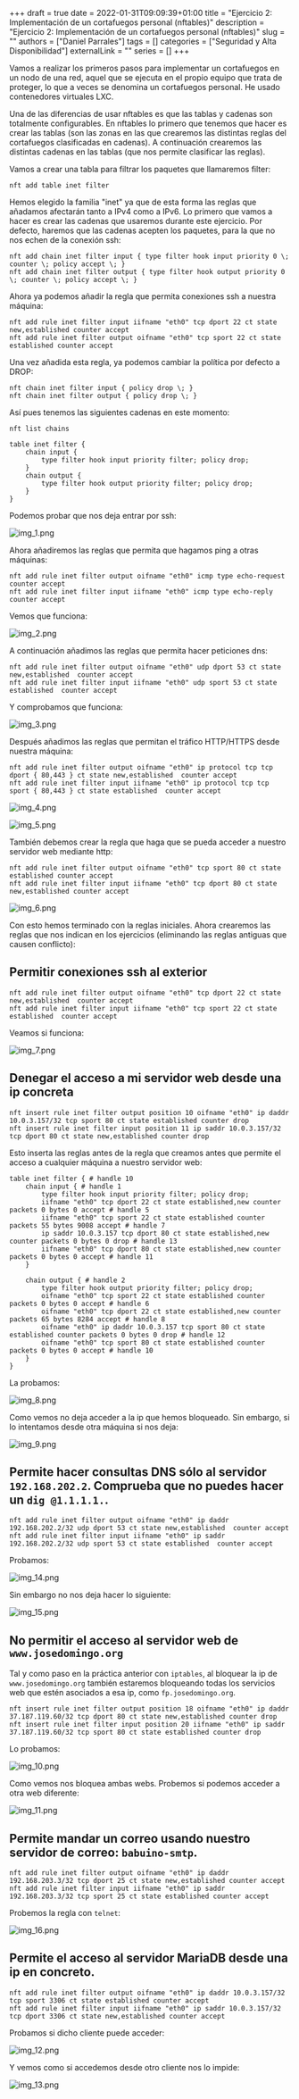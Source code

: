 +++ 
draft = true
date = 2022-01-31T09:09:39+01:00
title = "Ejercicio 2: Implementación de un cortafuegos personal (nftables)"
description = "Ejercicio 2: Implementación de un cortafuegos personal (nftables)"
slug = ""
authors = ["Daniel Parrales"]
tags = []
categories = ["Seguridad y Alta Disponibilidad"]
externalLink = ""
series = []
+++

Vamos a realizar los primeros pasos para implementar un cortafuegos en un nodo de una red, aquel que se ejecuta en el propio equipo que trata de proteger, lo que a veces se denomina un cortafuegos personal. He usado contenedores virtuales LXC.

Una de las diferencias de usar nftables es que las tablas y cadenas son totalmente configurables. En nftables lo primero que tenemos que hacer es crear las tablas (son las zonas en las que crearemos las distintas reglas del cortafuegos clasificadas en cadenas). A continuación crearemos las distintas cadenas en las tablas (que nos permite clasificar las reglas).

Vamos a crear una tabla para filtrar los paquetes que llamaremos filter:

```
nft add table inet filter
```

Hemos elegido la familia "inet" ya que de esta forma las reglas que añadamos afectarán tanto a IPv4 como a IPv6. Lo primero que vamos a hacer es crear las cadenas que usaremos durante este ejercicio. Por defecto, haremos que las cadenas acepten los paquetes, para la que no nos echen de la conexión ssh:

```
nft add chain inet filter input { type filter hook input priority 0 \; counter \; policy accept \; }
nft add chain inet filter output { type filter hook output priority 0 \; counter \; policy accept \; }
``` 

Ahora ya podemos añadir la regla que permita conexiones ssh a nuestra máquina:

```
nft add rule inet filter input iifname "eth0" tcp dport 22 ct state new,established counter accept
nft add rule inet filter output oifname "eth0" tcp sport 22 ct state established counter accept
```

Una vez añadida esta regla, ya podemos cambiar la política por defecto a DROP:

```
nft chain inet filter input { policy drop \; }
nft chain inet filter output { policy drop \; }
```

Así pues tenemos las siguientes cadenas en este momento:

```
nft list chains

table inet filter {
	chain input {
		type filter hook input priority filter; policy drop;
	}
	chain output {
		type filter hook output priority filter; policy drop;
	}
}
```

Podemos probar que nos deja entrar por ssh:

![img_1.png](/images/ejercicio2_cortafuegos_personal_nftables/img_1.png)

Ahora añadiremos las reglas que permita que hagamos ping a otras máquinas:

```
nft add rule inet filter output oifname "eth0" icmp type echo-request counter accept
nft add rule inet filter input iifname "eth0" icmp type echo-reply counter accept
```

Vemos que funciona:

![img_2.png](/images/ejercicio2_cortafuegos_personal_nftables/img_2.png)

A continuación añadimos las reglas que permita hacer peticiones dns:

```
nft add rule inet filter output oifname "eth0" udp dport 53 ct state new,established  counter accept
nft add rule inet filter input iifname "eth0" udp sport 53 ct state established  counter accept
```

Y comprobamos que funciona:

![img_3.png](/images/ejercicio2_cortafuegos_personal_nftables/img_3.png)

Después añadimos las reglas que permitan el tráfico HTTP/HTTPS desde nuestra máquina:

```
nft add rule inet filter output oifname "eth0" ip protocol tcp tcp dport { 80,443 } ct state new,established  counter accept
nft add rule inet filter input iifname "eth0" ip protocol tcp tcp sport { 80,443 } ct state established  counter accept
```

![img_4.png](/images/ejercicio2_cortafuegos_personal_nftables/img_4.png)

![img_5.png](/images/ejercicio2_cortafuegos_personal_nftables/img_5.png)

También debemos crear la regla que haga que se pueda acceder a nuestro servidor web mediante http:

```
nft add rule inet filter output oifname "eth0" tcp sport 80 ct state established counter accept
nft add rule inet filter input iifname "eth0" tcp dport 80 ct state new,established counter accept
```

![img_6.png](/images/ejercicio2_cortafuegos_personal_nftables/img_6.png)

Con esto hemos terminado con la reglas iniciales. Ahora crearemos las reglas que nos indican en los ejercicios (eliminando las reglas antiguas que causen conflicto):

## Permitir conexiones ssh al exterior

```
nft add rule inet filter output oifname "eth0" tcp dport 22 ct state new,established  counter accept
nft add rule inet filter input iifname "eth0" tcp sport 22 ct state established  counter accept
```

Veamos si funciona:

![img_7.png](/images/ejercicio2_cortafuegos_personal_nftables/img_7.png)

## Denegar el acceso a mi servidor web desde una ip concreta

```
nft insert rule inet filter output position 10 oifname "eth0" ip daddr 10.0.3.157/32 tcp sport 80 ct state established counter drop
nft insert rule inet filter input position 11 ip saddr 10.0.3.157/32 tcp dport 80 ct state new,established counter drop
```

Esto inserta las reglas antes de la regla que creamos antes que permite el acceso a cualquier máquina a nuestro servidor web:

```
table inet filter { # handle 10
	chain input { # handle 1
		type filter hook input priority filter; policy drop;
		iifname "eth0" tcp dport 22 ct state established,new counter packets 0 bytes 0 accept # handle 5
		iifname "eth0" tcp sport 22 ct state established counter packets 55 bytes 9008 accept # handle 7
		ip saddr 10.0.3.157 tcp dport 80 ct state established,new counter packets 0 bytes 0 drop # handle 13
		iifname "eth0" tcp dport 80 ct state established,new counter packets 0 bytes 0 accept # handle 11
	}

	chain output { # handle 2
		type filter hook output priority filter; policy drop;
		oifname "eth0" tcp sport 22 ct state established counter packets 0 bytes 0 accept # handle 6
		oifname "eth0" tcp dport 22 ct state established,new counter packets 65 bytes 8284 accept # handle 8
		oifname "eth0" ip daddr 10.0.3.157 tcp sport 80 ct state established counter packets 0 bytes 0 drop # handle 12
		oifname "eth0" tcp sport 80 ct state established counter packets 0 bytes 0 accept # handle 10
	}
}
```

La probamos:

![img_8.png](/images/ejercicio2_cortafuegos_personal_nftables/img_8.png)

Como vemos no deja acceder a la ip que hemos bloqueado. Sin embargo, si lo intentamos desde otra máquina si nos deja:

![img_9.png](/images/ejercicio2_cortafuegos_personal_nftables/img_9.png)

## Permite hacer consultas DNS sólo al servidor `192.168.202.2`. Comprueba que no puedes hacer un `dig @1.1.1.1.`.

```
nft add rule inet filter output oifname "eth0" ip daddr 192.168.202.2/32 udp dport 53 ct state new,established  counter accept
nft add rule inet filter input iifname "eth0" ip saddr 192.168.202.2/32 udp sport 53 ct state established  counter accept
```

Probamos:

![img_14.png](/images/ejercicio2_cortafuegos_personal_nftables/img_14.png)

Sin embargo no nos deja hacer lo siguiente:

![img_15.png](/images/ejercicio2_cortafuegos_personal_nftables/img_15.png)

## No permitir el acceso al servidor web de `www.josedomingo.org`

Tal y como paso en la práctica anterior con `iptables`, al bloquear la ip de `www.josedomingo.org` también estaremos bloqueando todas los servicios web que estén asociados a esa ip, como `fp.josedomingo.org`.

```
nft insert rule inet filter output position 18 oifname "eth0" ip daddr 37.187.119.60/32 tcp dport 80 ct state new,established counter drop
nft insert rule inet filter input position 20 iifname "eth0" ip saddr 37.187.119.60/32 tcp sport 80 ct state established counter drop
```

Lo probamos:

![img_10.png](/images/ejercicio2_cortafuegos_personal_nftables/img_10.png)

Como vemos nos bloquea ambas webs. Probemos si podemos acceder a otra web diferente:

![img_11.png](/images/ejercicio2_cortafuegos_personal_nftables/img_11.png)

## Permite mandar un correo usando nuestro servidor de correo: `babuino-smtp`.

```
nft add rule inet filter output oifname "eth0" ip daddr 192.168.203.3/32 tcp dport 25 ct state new,established counter accept
nft add rule inet filter input iifname "eth0" ip saddr 192.168.203.3/32 tcp sport 25 ct state established counter accept
```

Probemos la regla con `telnet`:

![img_16.png](/images/ejercicio2_cortafuegos_personal_nftables/img_16.png)

## Permite el acceso al servidor MariaDB desde una ip en concreto.

```
nft add rule inet filter output oifname "eth0" ip daddr 10.0.3.157/32 tcp sport 3306 ct state established counter accept
nft add rule inet filter input iifname "eth0" ip saddr 10.0.3.157/32 tcp dport 3306 ct state new,established counter accept
```

Probamos si dicho cliente puede acceder:

![img_12.png](/images/ejercicio2_cortafuegos_personal_nftables/img_12.png)

Y vemos como si accedemos desde otro cliente nos lo impide:

![img_13.png](/images/ejercicio2_cortafuegos_personal_nftables/img_13.png)
